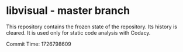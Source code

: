 # libvisual - master branch

This repository contains the frozen state of the repository.
Its history is cleared. It is used only for static code
analysis with Codacy.

Commit Time: 1726798609